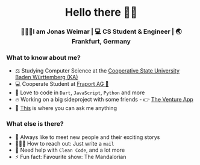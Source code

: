 <div align="center">
  <h1>Hello there ✌🏽</h1>
</div>

<div align="center">
  <h3> 🙆🏼‍♂️I am Jonas Weimar | 💻 CS Student & Engineer | 🌏 Frankfurt, Germany </h3>
</div>


### What to know about me?
- ⚖️ Studying Computer Science at the <a href="https://www.karlsruhe.dhbw.de/startseite.html" target="_blank">Cooperative State University Baden Württemberg (KA)</a>
- 💻 Cooperate Student at <a href="https://www.fraport.de" target="_blank">Fraport AG 🛫</a>
- 🌱 Love to code in `Dart`, `JavaScript`, `Python` and more
- 🔥 Working on a big sideproject with some friends - 👉 <a href="https://www.github.com/theventureapp" target="_blank">The Venture App</a>
- 🚀 [This](https://www.instagram.com/jonascodes/) is where you can ask me anything

### What else is there?
- 💭 Always like to meet new people and their exciting storys
- 🙋🏼‍♂️ How to reach out: Just write a `mail`
- 🥴 Need help with `Clean Code`, and a lot more
- ⚡ Fun fact: Favourite show: The Mandalorian
